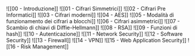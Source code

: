 ![[00 - Introduzione]]
![[01 - Cifrari Simmetrici]]
![[02 - Cifrari Pre Informatici]]
![[03 - Cifrari moderni]]
![[04 - AES]]
![[05 - Modalità di funzionamento dei cifrari a blocchi]]
![[06 - Cifrari asimmetrici]]
![[07 - Scambio di chiavi di Diffie-Hellmann]]
![[08 - RSA]]
![[09 - Funzioni di hash]]
![[10 - Autenticazione]]
![[11 - Network Security]]
![[12 - Software Security]]
![[13 - Firewall]]
![[14 - VPN]]
![[15 - Web Application Security]]
![[16 - Risk Management]]
